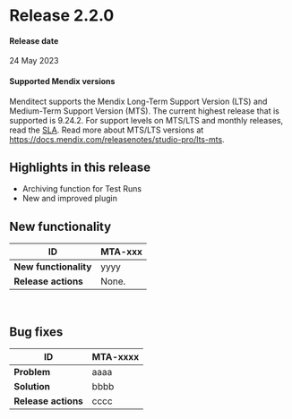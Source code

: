# Release 2.2.0

#### Release date

24 May 2023

#### Supported Mendix versions

Menditect supports the Mendix Long-Term Support Version (LTS) and Medium-Term Support Version (MTS). The current highest release that is supported is 9.24.2. 
For support levels on MTS/LTS and monthly releases, read the [SLA](../legal/sla).
Read more about MTS/LTS versions at https://docs.mendix.com/releasenotes/studio-pro/lts-mts.

## Highlights in this release

 - <i class="fas fa-fire"></i> Archiving function for Test Runs
 - <i class="fas fa-fire"></i> New and improved plugin

## New functionality 

| ID                    | MTA-xxx |
| --------------------- | ------- |
| __New functionality__ | yyyy    |
| __Release actions__   | None.   |

<br/>



## Bug fixes

| ID                  | MTA-xxxx |
| ------------------- | -------- |
| __Problem__         | aaaa     |
| __Solution__        | bbbb     |
| __Release actions__ | cccc     |

<br />
